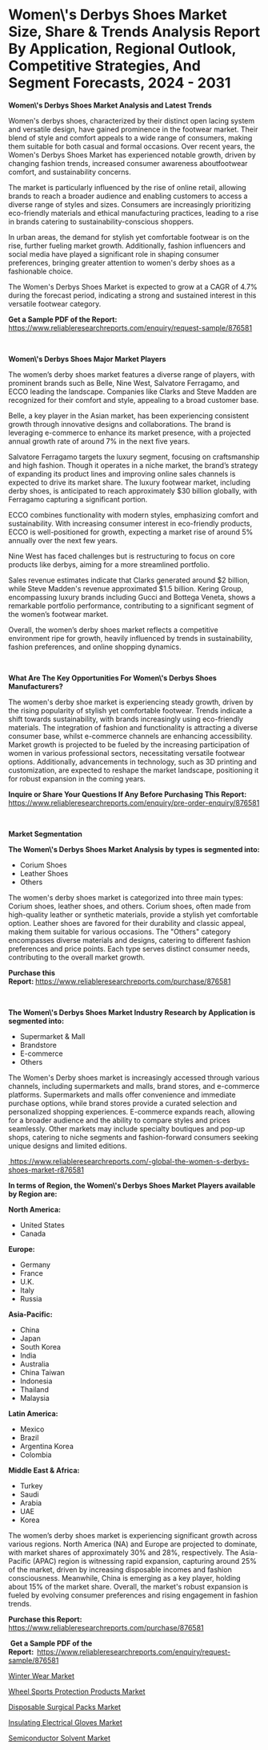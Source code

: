 <p><h1>Women\'s Derbys Shoes Market Size, Share & Trends Analysis Report By Application, Regional Outlook, Competitive Strategies, And Segment Forecasts, 2024 - 2031</h1></p><p><strong>Women\'s Derbys Shoes Market Analysis and Latest Trends</strong></p>
<p><p>Women's derbys shoes, characterized by their distinct open lacing system and versatile design, have gained prominence in the footwear market. Their blend of style and comfort appeals to a wide range of consumers, making them suitable for both casual and formal occasions. Over recent years, the Women's Derbys Shoes Market has experienced notable growth, driven by changing fashion trends, increased consumer awareness aboutfootwear comfort, and sustainability concerns.</p><p>The market is particularly influenced by the rise of online retail, allowing brands to reach a broader audience and enabling customers to access a diverse range of styles and sizes. Consumers are increasingly prioritizing eco-friendly materials and ethical manufacturing practices, leading to a rise in brands catering to sustainability-conscious shoppers. </p><p>In urban areas, the demand for stylish yet comfortable footwear is on the rise, further fueling market growth. Additionally, fashion influencers and social media have played a significant role in shaping consumer preferences, bringing greater attention to women's derby shoes as a fashionable choice.</p><p>The Women's Derbys Shoes Market is expected to grow at a CAGR of 4.7% during the forecast period, indicating a strong and sustained interest in this versatile footwear category.</p></p>
<p><strong>Get a Sample PDF of the Report:&nbsp;</strong> <a href="https://www.reliableresearchreports.com/enquiry/request-sample/876581?utm_campaign=32&utm_medium=2&utm_source=Github&utm_content=ia&utm_term=03122024&utm_id=womens-derbys-shoes">https://www.reliableresearchreports.com/enquiry/request-sample/876581</a></p>
<p>&nbsp;</p>
<p><strong>Women\'s Derbys Shoes Major Market Players</strong></p>
<p><p>The women’s derby shoes market features a diverse range of players, with prominent brands such as Belle, Nine West, Salvatore Ferragamo, and ECCO leading the landscape. Companies like Clarks and Steve Madden are recognized for their comfort and style, appealing to a broad customer base.</p><p>Belle, a key player in the Asian market, has been experiencing consistent growth through innovative designs and collaborations. The brand is leveraging e-commerce to enhance its market presence, with a projected annual growth rate of around 7% in the next five years.</p><p>Salvatore Ferragamo targets the luxury segment, focusing on craftsmanship and high fashion. Though it operates in a niche market, the brand’s strategy of expanding its product lines and improving online sales channels is expected to drive its market share. The luxury footwear market, including derby shoes, is anticipated to reach approximately $30 billion globally, with Ferragamo capturing a significant portion.</p><p>ECCO combines functionality with modern styles, emphasizing comfort and sustainability. With increasing consumer interest in eco-friendly products, ECCO is well-positioned for growth, expecting a market rise of around 5% annually over the next few years.</p><p>Nine West has faced challenges but is restructuring to focus on core products like derbys, aiming for a more streamlined portfolio. </p><p>Sales revenue estimates indicate that Clarks generated around $2 billion, while Steve Madden's revenue approximated $1.5 billion. Kering Group, encompassing luxury brands including Gucci and Bottega Veneta, shows a remarkable portfolio performance, contributing to a significant segment of the women’s footwear market.</p><p>Overall, the women’s derby shoes market reflects a competitive environment ripe for growth, heavily influenced by trends in sustainability, fashion preferences, and online shopping dynamics.</p></p>
<p>&nbsp;</p>
<p><strong>What Are The Key Opportunities For Women\'s Derbys Shoes Manufacturers?</strong></p>
<p><p>The women's derby shoe market is experiencing steady growth, driven by the rising popularity of stylish yet comfortable footwear. Trends indicate a shift towards sustainability, with brands increasingly using eco-friendly materials. The integration of fashion and functionality is attracting a diverse consumer base, whilst e-commerce channels are enhancing accessibility. Market growth is projected to be fueled by the increasing participation of women in various professional sectors, necessitating versatile footwear options. Additionally, advancements in technology, such as 3D printing and customization, are expected to reshape the market landscape, positioning it for robust expansion in the coming years.</p></p>
<p><strong>Inquire or Share Your Questions If Any Before Purchasing This Report:</strong> <a href="https://www.reliableresearchreports.com/enquiry/pre-order-enquiry/876581?utm_campaign=32&utm_medium=2&utm_source=Github&utm_content=ia&utm_term=03122024&utm_id=womens-derbys-shoes">https://www.reliableresearchreports.com/enquiry/pre-order-enquiry/876581</a></p>
<p>&nbsp;</p>
<p><strong>Market Segmentation</strong></p>
<p><strong>The Women\'s Derbys Shoes Market Analysis by types is segmented into:</strong></p>
<p><ul><li>Corium Shoes</li><li>Leather Shoes</li><li>Others</li></ul></p>
<p><p>The women's derby shoes market is categorized into three main types: Corium shoes, leather shoes, and others. Corium shoes, often made from high-quality leather or synthetic materials, provide a stylish yet comfortable option. Leather shoes are favored for their durability and classic appeal, making them suitable for various occasions. The "Others" category encompasses diverse materials and designs, catering to different fashion preferences and price points. Each type serves distinct consumer needs, contributing to the overall market growth.</p></p>
<p><strong>Purchase this Report:&nbsp;</strong><a href="https://www.reliableresearchreports.com/purchase/876581?utm_campaign=32&utm_medium=2&utm_source=Github&utm_content=ia&utm_term=03122024&utm_id=womens-derbys-shoes">https://www.reliableresearchreports.com/purchase/876581</a></p>
<p>&nbsp;</p>
<p><strong>The Women\'s Derbys Shoes Market Industry Research by Application is segmented into:</strong></p>
<p><ul><li>Supermarket & Mall</li><li>Brandstore</li><li>E-commerce</li><li>Others</li></ul></p>
<p><p>The Women's Derby shoes market is increasingly accessed through various channels, including supermarkets and malls, brand stores, and e-commerce platforms. Supermarkets and malls offer convenience and immediate purchase options, while brand stores provide a curated selection and personalized shopping experiences. E-commerce expands reach, allowing for a broader audience and the ability to compare styles and prices seamlessly. Other markets may include specialty boutiques and pop-up shops, catering to niche segments and fashion-forward consumers seeking unique designs and limited editions.</p></p>
<p><a href="https://www.reliableresearchreports.com/-global-the-women-s-derbys-shoes-market-r876581?utm_campaign=32&utm_medium=2&utm_source=Github&utm_content=ia&utm_term=03122024&utm_id=womens-derbys-shoes">&nbsp;https://www.reliableresearchreports.com/-global-the-women-s-derbys-shoes-market-r876581</a></p>
<p><strong>In terms of Region, the Women\'s Derbys Shoes Market Players available by Region are:</strong></p>
<p>
    <p> <strong> North America: </strong>
        <ul>
            <li>United States</li>
            <li>Canada</li>
        </ul>
        </p> 
    <p> <strong> Europe: </strong>
        <ul>
            <li>Germany</li>
            <li>France</li>
            <li>U.K.</li>
            <li>Italy</li>
            <li>Russia</li>
        </ul>
        </p> 
    <p> <strong> Asia-Pacific: </strong>
        <ul>
            <li>China</li>
            <li>Japan</li>
            <li>South Korea</li>
            <li>India</li>
            <li>Australia</li>
            <li>China Taiwan</li>
            <li>Indonesia</li>
            <li>Thailand</li>
            <li>Malaysia</li>
        </ul>
        </p> 
    <p> <strong> Latin America: </strong>
        <ul>
            <li>Mexico</li>
            <li>Brazil</li>
            <li>Argentina Korea</li>
            <li>Colombia</li>
        </ul>
        </p> 
    <p> <strong> Middle East & Africa: </strong>
        <ul>
            <li>Turkey</li>
            <li>Saudi</li>
            <li>Arabia</li>
            <li>UAE</li>
            <li>Korea</li>
        </ul>
    </p>
    </p>
<p><p>The women’s derby shoes market is experiencing significant growth across various regions. North America (NA) and Europe are projected to dominate, with market shares of approximately 30% and 28%, respectively. The Asia-Pacific (APAC) region is witnessing rapid expansion, capturing around 25% of the market, driven by increasing disposable incomes and fashion consciousness. Meanwhile, China is emerging as a key player, holding about 15% of the market share. Overall, the market's robust expansion is fueled by evolving consumer preferences and rising engagement in fashion trends.</p></p>
<p><strong>Purchase this Report: </strong><a href="https://www.reliableresearchreports.com/purchase/876581?utm_campaign=32&utm_medium=2&utm_source=Github&utm_content=ia&utm_term=03122024&utm_id=womens-derbys-shoes">https://www.reliableresearchreports.com/purchase/876581</a></p>
<p>&nbsp;<strong>Get a Sample PDF of the Report:&nbsp;&nbsp;</strong><a href="https://www.reliableresearchreports.com/enquiry/request-sample/876581?utm_campaign=32&utm_medium=2&utm_source=Github&utm_content=ia&utm_term=03122024&utm_id=womens-derbys-shoes">https://www.reliableresearchreports.com/enquiry/request-sample/876581</a></p>
<p><strong></strong></p>
<p><p><a href="https://github.com/JakirUddin651/Market-Research-Report-List-1/blob/main/winter-wear-market.md?utm_campaign=32&utm_medium=2&utm_source=Github&utm_content=ia&utm_term=03122024&utm_id=womens-derbys-shoes">Winter Wear Market</a></p><p><a href="https://github.com/ashepherd82/Market-Research-Report-List-6/blob/main/wheel-sports-protection-products-market.md?utm_campaign=32&utm_medium=2&utm_source=Github&utm_content=ia&utm_term=03122024&utm_id=womens-derbys-shoes">Wheel Sports Protection Products Market</a></p><p><a href="https://www.linkedin.com/pulse/unveiling-disposable-surgical-packs-market-drivers-projected-sslxc?utm_campaign=32&utm_medium=2&utm_source=Github&utm_content=ia&utm_term=03122024&utm_id=womens-derbys-shoes">Disposable Surgical Packs Market</a></p><p><a href="https://www.linkedin.com/pulse/insulating-electrical-gloves-market-matrix-applications-types-2sqdc?utm_campaign=32&utm_medium=2&utm_source=Github&utm_content=ia&utm_term=03122024&utm_id=womens-derbys-shoes">Insulating Electrical Gloves Market</a></p><p><a href="https://issuu.com/reportprime-2/docs/semiconductor-solvent-market-size-2030.pptx?utm_campaign=32&utm_medium=2&utm_source=Github&utm_content=ia&utm_term=03122024&utm_id=womens-derbys-shoes">Semiconductor Solvent Market</a></p></p>